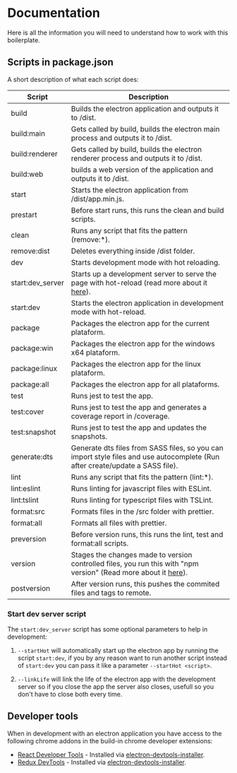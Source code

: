 # Documentation
Here is all the information you will need to understand how to work with this boilerplate.

## Scripts in package.json
A short description of what each script does:

| **Script**        | **Description**|
| ----------------- | ----------------- |
| build             | Builds the electron application and outputs it to /dist.|
| build:main        | Gets called by build, builds the electron main process and outputs it to /dist.|
| build:renderer    | Gets called by build, builds the electron renderer process and outputs it to /dist.|
| build:web         | builds a web version of the application and outputs it to /dist.|
| start             | Starts the electron application from /dist/app.min.js.|
| prestart          | Before start runs, this runs the clean and build scripts.|
| clean             | Runs any script that fits the pattern (remove:*).|
| remove:dist       | Deletes everything inside /dist folder.|
| dev               | Starts development mode with hot reloading.|
| start:dev_server  | Starts up a development server to serve the page with hot-reload (read more about it [here](#start-dev-server-script)).|
| start:dev         | Starts the electron application in development mode with hot-reload.|
| package           | Packages the electron app for the current plataform.|
| package:win       | Packages the electron app for the windows x64 plataform.|
| package:linux     | Packages the electron app for the linux plataform.|
| package:all       | Packages the electron app for all plataforms.|
| test              | Runs jest to test the app.|
| test:cover        | Runs jest to test the app and generates a coverage report in /coverage.|
| test:snapshot     | Runs jest to test the app and updates the snapshots.|
| generate:dts      | Generate dts files from SASS files, so you can import style files and use autocomplete (Run after create/update a SASS file).|
| lint              | Runs any script that fits the pattern (lint:*).|
| lint:eslint       | Runs linting for javascript files with ESLint.|
| lint:tslint       | Runs linting for typescript files with TSLint.|
| format:src        | Formats files in the /src folder with prettier.|
| format:all        | Formats all files with prettier.|
| preversion        | Before version runs, this runs the lint, test and format:all scripts.|
| version           | Stages the changes made to version controlled files, you run this with "npm version" (Read more about it [here](https://docs.npmjs.com/cli/version)).|
| postversion       | After version runs, this pushes the commited files and tags to remote.|

### Start dev server script
The `start:dev_server` script has some optional parameters to help in development:

1. `--startHot` will automatically start up the electron app by running the script `start:dev`,
if you by any reason want to run another script instead of `start:dev` you can pass it like a parameter `--startHot <script>`.

2. `--linkLife` will link the life of the electron app with the development server
so if you close the app the server also closes, usefull so you don't have to close both every time.

## Developer tools

When in development with an electron application you have access to the following chrome addons in the build-in chrome developer extensions:

* [React Developer Tools](https://github.com/facebook/react-devtools) - Installed via [electron-devtools-installer](https://github.com/GPMDP/electron-devtools-installer).
* [Redux DevTools](https://github.com/zalmoxisus/redux-devtools-extension) - Installed via [electron-devtools-installer](https://github.com/GPMDP/electron-devtools-installer).
